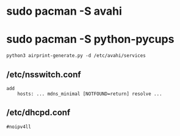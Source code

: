 # sudo pacman -S avahi
# sudo pacman -S python-pycups
    python3 airprint-generate.py -d /etc/avahi/services
## /etc/nsswitch.conf
    add 
        hosts: ... mdns_minimal [NOTFOUND=return] resolve ...
## /etc/dhcpd.conf
    #noipv4ll

##
